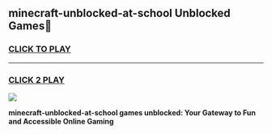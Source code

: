
## minecraft-unblocked-at-school Unblocked Games👋
<h3>
<a href="https://news.freeplayer.one?title=minecraft-unblocked-at-school&ref=16F">CLICK TO PLAY</a></h3>
<hr>

<h3>
<a href="https://news.freeplayer.one?title=minecraft-unblocked-at-school&ref=16F">CLICK 2 PLAY</a>
  
</h3>

<a href="https://news.freeplayer.one?title=minecraft-unblocked-at-school&ref=16F/"><img src="https://clearcache.store/games.png"></a>


**minecraft-unblocked-at-school games unblocked: Your Gateway to Fun and Accessible Online Gaming**
